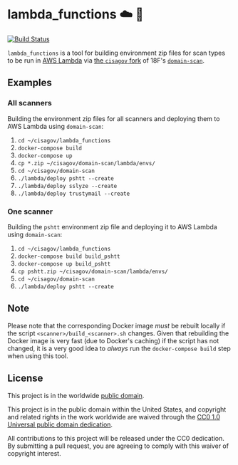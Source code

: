 # lambda_functions :cloud: :penguin: #

[![Build Status](https://travis-ci.com/cisagov/lambda_functions.svg?branch=develop)](https://travis-ci.com/cisagov/lambda_functions)

`lambda_functions` is a tool for building environment zip files for
scan types to be run in [AWS Lambda](https://aws.amazon.com/lambda/)
via [the `cisagov` fork](https://github.com/18F/domain-scan) of 18F's
[`domain-scan`](https://github.com/18F/domain-scan).

## Examples ##

### All scanners ###

Building the environment zip files for all scanners and deploying them
to AWS Lambda using `domain-scan`:
1. `cd ~/cisagov/lambda_functions`
2. `docker-compose build`
3. `docker-compose up`
4. `cp *.zip ~/cisagov/domain-scan/lambda/envs/`
5. `cd ~/cisagov/domain-scan`
6. `./lambda/deploy pshtt --create`
7. `./lambda/deploy sslyze --create`
8. `./lambda/deploy trustymail --create`

### One scanner ###

Building the `pshtt` environment zip file and deploying it to AWS
Lambda using `domain-scan`:
1. `cd ~/cisagov/lambda_functions`
2. `docker-compose build build_pshtt`
3. `docker-compose up build_pshtt`
4. `cp pshtt.zip ~/cisagov/domain-scan/lambda/envs/`
5. `cd ~/cisagov/domain-scan`
6. `./lambda/deploy pshtt --create`

## Note ##

Please note that the corresponding Docker image _must_ be rebuilt
locally if the script `<scanner>/build_<scanner>.sh` changes.  Given
that rebuilding the Docker image is very fast (due to Docker's
caching) if the script has not changed, it is a very good idea to
_always_ run the `docker-compose build` step when using this tool.

## License ##

This project is in the worldwide [public domain](LICENSE.md).

This project is in the public domain within the United States, and
copyright and related rights in the work worldwide are waived through
the [CC0 1.0 Universal public domain
dedication](https://creativecommons.org/publicdomain/zero/1.0/).

All contributions to this project will be released under the CC0
dedication. By submitting a pull request, you are agreeing to comply
with this waiver of copyright interest.
